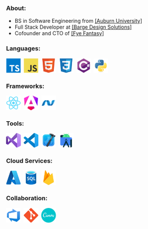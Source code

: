 ### About:
- BS in Software Engineering from <a href="https://www.auburn.edu">[Auburn University]</a>
- Full Stack Developer at <a href="https://www.bargedesign.com">[Barge Design Solutions]</a>
- Cofounder and CTO of <a href="https://www.fyefantasy.com">[Fye Fantasy]</a>

### Languages:
  <a href="https://www.typescriptlang.org"><img src="https://github.com/devicons/devicon/blob/master/icons/typescript/typescript-original.svg" title="TypeScript" alt="TypeScript" width="40" height="40"/></a>&nbsp;
  <a href="https://developer.mozilla.org/en-US/docs/Web/javascript"><img src="https://github.com/devicons/devicon/blob/master/icons/javascript/javascript-original.svg" title="JavaScript" alt="JavaScript" width="40" height="40"/></a>&nbsp;
  <a href="https://html.spec.whatwg.org/multipage"><img src="https://github.com/devicons/devicon/blob/master/icons/html5/html5-original.svg" title="HTML5" alt="HTML" width="40" height="40"/></a>&nbsp;
  <a href="https://www.w3.org/TR/CSS"><img src="https://github.com/devicons/devicon/blob/master/icons/css3/css3-original.svg"  title="CSS3" alt="CSS" width="40" height="40"/></a>&nbsp;
  <a href="https://learn.microsoft.com/en-us/dotnet/csharp"><img src="https://github.com/devicons/devicon/blob/master/icons/csharp/csharp-original.svg" title="C Sharp" alt="C Sharp" width="40" height="40"/></a>&nbsp;
  <a href="https://www.python.org"><img src="https://github.com/devicons/devicon/blob/master/icons/python/python-original.svg" title="Python" alt="Python" width="40" height="40"/></a>&nbsp;
  
### Frameworks:
  <a href="https://react.dev"><img src="https://github.com/devicons/devicon/blob/master/icons/react/react-original.svg" title="React" alt="React" width="40" height="40"/></a>&nbsp;
  <a href="https://angular.io"><img src="https://github.com/devicons/devicon/blob/master/icons/angular/angular-original.svg" title="Angular" alt="Angular" width="40" height="40"/></a>&nbsp;
  <a href="https://dotnet.microsoft.com"><img src="https://github.com/devicons/devicon/blob/master/icons/dot-net/dot-net-original.svg" title=".NET" alt=".NET" width="40" height="40"/></a>&nbsp;
  
### Tools:
  <a href="https://visualstudio.microsoft.com"><img src="https://github.com/devicons/devicon/blob/master/icons/visualstudio/visualstudio-original.svg" title="Visual Studio" alt="Visual Studio" width="40" height="40"/></a>&nbsp;
  <a href="https://code.visualstudio.com"><img src="https://github.com/devicons/devicon/blob/master/icons/vscode/vscode-original.svg" title="VSCode" alt="VSCode" width="40" height="40"/></a>&nbsp;
  <a href="https://developer.apple.com/xcode"><img src="https://github.com/devicons/devicon/blob/master/icons/xcode/xcode-original.svg" title="Xcode" alt="Xcode" width="40" height="40"/></a>&nbsp;
  <a href="https://developer.android.com/studio"><img src="https://github.com/devicons/devicon/blob/master/icons/androidstudio/androidstudio-original.svg" title="Android Studio" alt="Android Studio" width="40" height="40"/></a>&nbsp;
  
### Cloud Services:
  <a href="https://azure.microsoft.com"><img src="https://github.com/devicons/devicon/blob/master/icons/azure/azure-original.svg" title="Azure" alt="Azure" width="40" height="40"/></a>&nbsp;
  <a href="https://azure.microsoft.com/products/azure-sql"><img src="https://github.com/devicons/devicon/blob/master/icons/azuresqldatabase/azuresqldatabase-original.svg" title="SQL" alt="SQL" width="40" height="40"/></a>&nbsp;
  <a href="https://firebase.google.com"><img src="https://github.com/devicons/devicon/blob/master/icons/firebase/firebase-original.svg" title="Firebase" alt="Firebase" width="40" height="40"/></a>&nbsp;
  
### Collaboration:
  <a href="https://dev.azure.com"><img src="https://github.com/devicons/devicon/blob/master/icons/azuredevops/azuredevops-original.svg" title="DevOps" alt="DevOps" width="40" height="40"/></a>&nbsp;
  <a href="https://github.com"><img src="https://github.com/devicons/devicon/blob/master/icons/git/git-original.svg" title="Git" alt="Git" width="40" height="40"/></a>&nbsp;
  <a href="https://www.canva.com"><img src="https://github.com/devicons/devicon/blob/master/icons/canva/canva-original.svg" title="Canva" alt="Canva" width="40" height="40"/></a>&nbsp;
